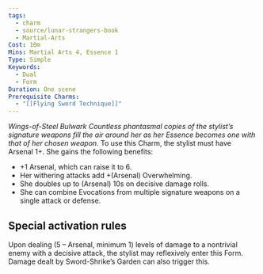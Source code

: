 ```yaml
---
tags:
  - charm
  - source/lunar-strangers-book
  - Martial-Arts
Cost: 10m
Mins: Martial Arts 4, Essence 1
Type: Simple
Keywords:
  - Dual
  - Form
Duration: One scene
Prerequisite Charms:
  - "[[Flying Sword Technique]]"
---
```

*Wings-of-Steel Bulwark Countless phantasmal copies of the stylist’s signature weapons fill the air around her as her Essence becomes one with that of her chosen weapon.*
To use this Charm, the stylist must have Arsenal 1+.
She gains the following benefits: 
- +1 Arsenal, which can raise it to 6.
- Her withering attacks add +(Arsenal) Overwhelming.
- She doubles up to (Arsenal) 10s on decisive damage rolls.
- She can combine Evocations from multiple signature weapons on a single attack or defense.
## Special activation rules
Upon dealing (5 – Arsenal, minimum 1) levels of damage to a nontrivial enemy with a decisive attack, the stylist may reflexively enter this Form. Damage dealt by Sword-Shrike’s Garden can also trigger this.